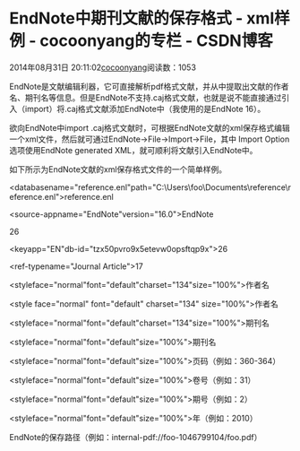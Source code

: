 # EndNote中期刊文献的保存格式 - xml样例 - cocoonyang的专栏 - CSDN博客





2014年08月31日 20:11:02[cocoonyang](https://me.csdn.net/cocoonyang)阅读数：1053








EndNote是文献编辑利器，它可直接解析pdf格式文献，并从中提取出文献的作者名、期刊名等信息。但是EndNote不支持.caj格式文献，也就是说不能直接通过引入（import）将.caj格式文献添加EndNote中（我使用的是EndNote 16）。

欲向EndNote中import .caj格式文献时，可根据EndNote文献的xml保存格式编辑一个xml文件，然后就可通过EndNote->File->Import->File，其中 Import
 Option选项使用EndNote generated XML，就可顺利将文献引入EndNote中。



如下所示为EndNote文献的xml保存格式文件的一个简单样例。





<xml>




<records>




<record>


<databasename="reference.enl"path="C:\Users\foo\Documents\reference\reference.enl">reference.enl</database>

<source-appname="EndNote"version="16.0">EndNote</source-app>

<rec-number>26</rec-number>



<foreign-keys>


<keyapp="EN"db-id="tzx50pvro9x5etevw0opsftqp9x">26</key>


</foreign-keys>



<ref-typename="Journal Article">17</ref-type>



<contributors>




<authors>




<author>


<styleface="normal"font="default"charset="134"size="100%">作者名</style>


</author>


<author>


<style face="normal" font="default" charset="134" size="100%">作者名</style>


</author>





</authors>




</contributors>





<titles>




<title>


<styleface="normal"font="default"size="100%">文献名</style>


</title>





<secondary-title>


<styleface="normal"font="default"charset="134"size="100%">期刊名</style>


</secondary-title>




</titles>





<periodical>




<full-title>


<styleface="normal"font="default"size="100%">期刊名</style>


</full-title>




</periodical>





<pages>


<styleface="normal"font="default"size="100%">页码（例如：360-364）</style>


</pages>





<volume>


<styleface="normal"font="default"size="100%">卷号（例如：31） </style>


</volume>





<number>


<styleface="normal"font="default"size="100%">期号（例如：2）</style>


</number>





<dates>




<year>


<styleface="normal"font="default"size="100%">年（例如：2010）</style>


</year>




</dates>





<urls>




<pdf-urls>




<url>

EndNote的保存路径（例如：internal-pdf://foo-1046799104/foo.pdf）

</url>




</pdf-urls>




</urls>




</record>




</records>




</xml>














